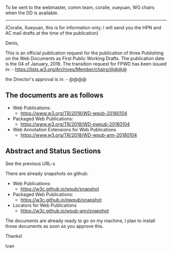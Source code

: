 To be sent to the webmaster, comm team, coralie, xueyuan, WG chairs when the DD is available.

----


(Coralie, Xueyuan, this is for information only; I will send you the HPN and AC mail drafts at the time of the publication)

Denis,

This is an official publication request for the publication of three Publishing on the Web Documents as First Public Working Drafts. The publication date is the 04 of January, 2018. The transition request for FPWD has been issued in:
	- https://lists.w3.org/Archives/Member/chairs/@@@@

the Director's approval is in:
	- @@@@


The documents are as follows
----------------------------

- Web Publications:
    - https://www.w3.org/TR/2018/WD-wpub-20180104
- Packaged Web Publications:
    - https://www.w3.org/TR/2018/WD-pwpub-20180104
- Web Annotation Extensions for Web Publications
    - https://www.w3.org/TR/2018/WD-wpub-ann-20180104


Abstract and Status Sections
----------------------------

See the previous URL-s

There are already snapshots on github:

- Web Publications:
    - https://w3c.github.io/wpub/snapshot
- Packaged Web Publications:
    - https://w3c.github.io/pwpub/snapshot
- Locators for Web Publications
    - https://w3c.github.io/wpub-ann/snapshot
    

The documents are already ready to go on my machine, I plan to install those documents as soon as you approve this. 

Thanks!

Ivan

